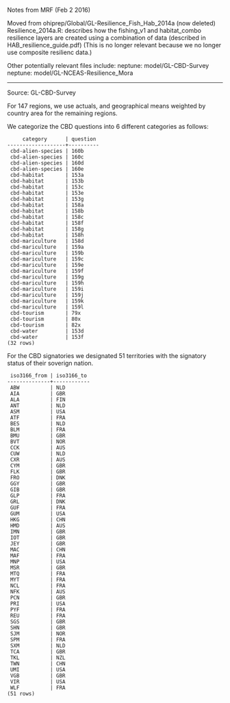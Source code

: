 Notes from MRF (Feb 2 2016)

Moved from ohiprep/Global/GL-Resilience_Fish_Hab_2014a (now deleted)
Resilience_2014a.R: describes how the fishing_v1 and habitat_combo resilience layers
are created using a combination of data (described in HAB_resilience_guide.pdf) (This is no longer relevant because we no longer use composite resilienc data.)

Other potentially relevant files include:
neptune: model/GL-CBD-Survey
neptune: model/GL-NCEAS-Resilience_Mora

****

Source: GL-CBD-Survey 

For 147 regions, we use actuals, and geographical means weighted by
country area for the remaining regions.

We categorize the CBD questions into 6 different categories as follows:

         category      | question 
    -------------------+----------
     cbd-alien-species | 160b
     cbd-alien-species | 160c
     cbd-alien-species | 160d
     cbd-alien-species | 160e
     cbd-habitat       | 153a
     cbd-habitat       | 153b
     cbd-habitat       | 153c
     cbd-habitat       | 153e
     cbd-habitat       | 153g
     cbd-habitat       | 158a
     cbd-habitat       | 158b
     cbd-habitat       | 158c
     cbd-habitat       | 158f
     cbd-habitat       | 158g
     cbd-habitat       | 158h
     cbd-mariculture   | 158d
     cbd-mariculture   | 159a
     cbd-mariculture   | 159b
     cbd-mariculture   | 159c
     cbd-mariculture   | 159e
     cbd-mariculture   | 159f
     cbd-mariculture   | 159g
     cbd-mariculture   | 159h
     cbd-mariculture   | 159i
     cbd-mariculture   | 159j
     cbd-mariculture   | 159k
     cbd-mariculture   | 159l
     cbd-tourism       | 79x
     cbd-tourism       | 80x
     cbd-tourism       | 82x
     cbd-water         | 153d
     cbd-water         | 153f
    (32 rows)


For the CBD signatories we designated 51 territories with the signatory
status of their soverign nation.

     iso3166_from | iso3166_to 
    --------------+------------
     ABW          | NLD
     AIA          | GBR
     ALA          | FIN
     ANT          | NLD
     ASM          | USA
     ATF          | FRA
     BES          | NLD
     BLM          | FRA
     BMU          | GBR
     BVT          | NOR
     CCK          | AUS
     CUW          | NLD
     CXR          | AUS
     CYM          | GBR
     FLK          | GBR
     FRO          | DNK
     GGY          | GBR
     GIB          | GBR
     GLP          | FRA
     GRL          | DNK
     GUF          | FRA
     GUM          | USA
     HKG          | CHN
     HMD          | AUS
     IMN          | GBR
     IOT          | GBR
     JEY          | GBR
     MAC          | CHN
     MAF          | FRA
     MNP          | USA
     MSR          | GBR
     MTQ          | FRA
     MYT          | FRA
     NCL          | FRA
     NFK          | AUS
     PCN          | GBR
     PRI          | USA
     PYF          | FRA
     REU          | FRA
     SGS          | GBR
     SHN          | GBR
     SJM          | NOR
     SPM          | FRA
     SXM          | NLD
     TCA          | GBR
     TKL          | NZL
     TWN          | CHN
     UMI          | USA
     VGB          | GBR
     VIR          | USA
     WLF          | FRA
    (51 rows)


